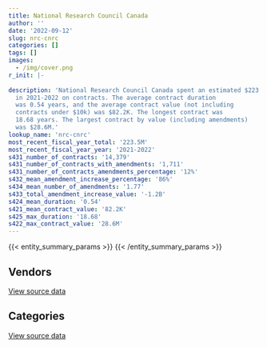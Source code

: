 ```yaml
---
title: National Research Council Canada
author: ''
date: '2022-09-12'
slug: nrc-cnrc
categories: []
tags: []
images:
  - /img/cover.png
r_init: |-
  
description: 'National Research Council Canada spent an estimated $223.5M
  in 2021-2022 on contracts. The average contract duration
  was 0.54 years, and the average contract value (not including
  contracts under $10k) was $82.2K. The longest contract was
  18.68 years. The largest contract by value (including amendments)
  was $28.6M.'
lookup_name: 'nrc-cnrc'
most_recent_fiscal_year_total: '223.5M'
most_recent_fiscal_year_year: '2021-2022'
s431_number_of_contracts: '14,379'
s431_number_of_contracts_with_amendments: '1,711'
s431_number_of_contracts_amendments_percentage: '12%'
s432_mean_amendment_increase_percentage: '86%'
s434_mean_number_of_amendments: '1.77'
s433_total_amendment_increase_value: '-1.2B'
s424_mean_duration: '0.54'
s421_mean_contract_value: '82.2K'
s425_max_duration: '18.68'
s422_max_contract_value: '28.6M'
---
```


<script src="/rmarkdown-libs/htmlwidgets/htmlwidgets.js"></script>
<link href="/rmarkdown-libs/datatables-css/datatables-crosstalk.css" rel="stylesheet" />
<script src="/rmarkdown-libs/datatables-binding/datatables.js"></script>
<script src="/rmarkdown-libs/jquery/jquery-3.6.0.min.js"></script>
<link href="/rmarkdown-libs/dt-core-bootstrap/css/dataTables.bootstrap.min.css" rel="stylesheet" />
<link href="/rmarkdown-libs/dt-core-bootstrap/css/dataTables.bootstrap.extra.css" rel="stylesheet" />
<script src="/rmarkdown-libs/dt-core-bootstrap/js/jquery.dataTables.min.js"></script>
<script src="/rmarkdown-libs/dt-core-bootstrap/js/dataTables.bootstrap.min.js"></script>
<link href="/rmarkdown-libs/crosstalk/css/crosstalk.min.css" rel="stylesheet" />
<script src="/rmarkdown-libs/crosstalk/js/crosstalk.min.js"></script>
<script src="/rmarkdown-libs/htmlwidgets/htmlwidgets.js"></script>
<link href="/rmarkdown-libs/datatables-css/datatables-crosstalk.css" rel="stylesheet" />
<script src="/rmarkdown-libs/datatables-binding/datatables.js"></script>
<script src="/rmarkdown-libs/jquery/jquery-3.6.0.min.js"></script>
<link href="/rmarkdown-libs/dt-core-bootstrap/css/dataTables.bootstrap.min.css" rel="stylesheet" />
<link href="/rmarkdown-libs/dt-core-bootstrap/css/dataTables.bootstrap.extra.css" rel="stylesheet" />
<script src="/rmarkdown-libs/dt-core-bootstrap/js/jquery.dataTables.min.js"></script>
<script src="/rmarkdown-libs/dt-core-bootstrap/js/dataTables.bootstrap.min.js"></script>
<link href="/rmarkdown-libs/crosstalk/css/crosstalk.min.css" rel="stylesheet" />
<script src="/rmarkdown-libs/crosstalk/js/crosstalk.min.js"></script>

{{< entity_summary_params >}}
{{< /entity_summary_params >}}

## Vendors

<div id="htmlwidget-1" style="width:100%;height:auto;" class="datatables html-widget"></div>
<script type="application/json" data-for="htmlwidget-1">{"x":{"style":"bootstrap","filter":"none","vertical":false,"data":[["<a href=\"/vendors/3m_canada_company/\">3M Canada Company<\/a>","<a href=\"/vendors/4083261_canada/\">4083261 Canada<\/a>","<a href=\"/vendors/ab_sciex/\">AB Sciex<\/a>","<a href=\"/vendors/abb/\">ABB<\/a>","<a href=\"/vendors/access_2_networks/\">Access 2 Networks<\/a>","<a href=\"/vendors/acklands_grainger/\">Acklands Grainger<\/a>","<a href=\"/vendors/act/\">ACT<\/a>","<a href=\"/vendors/adga_group/\">ADGA Group<\/a>","<a href=\"/vendors/adobe/\">Adobe<\/a>","<a href=\"/vendors/advanced_business_interiors/\">Advanced Business Interiors<\/a>","<a href=\"/vendors/aecom/\">AECOM<\/a>","<a href=\"/vendors/aero_feu/\">Aero Feu<\/a>","<a href=\"/vendors/agilent/\">Agilent<\/a>","<a href=\"/vendors/ainsworth/\">Ainsworth<\/a>","<a href=\"/vendors/air_liquide_canada/\">Air Liquide Canada<\/a>","<a href=\"/vendors/alcaide_webster_architects/\">Alcaide Webster Architects<\/a>","<a href=\"/vendors/alliance_energy/\">Alliance Energy<\/a>","<a href=\"/vendors/alliance_engineering_construction/\">Alliance Engineering Construction<\/a>","<a href=\"/vendors/altis_human_resources/\">Altis Human Resources<\/a>","<a href=\"/vendors/amazon/\">Amazon<\/a>","<a href=\"/vendors/ameresco_canada/\">Ameresco Canada<\/a>","<a href=\"/vendors/ansys_canada/\">Ansys Canada<\/a>","<a href=\"/vendors/applied_electonics/\">Applied Electonics<\/a>","<a href=\"/vendors/aps_aviation/\">APS Aviation<\/a>","<a href=\"/vendors/architecture_evoq/\">Architecture EVOQ<\/a>","<a href=\"/vendors/associated_engineering/\">Associated Engineering<\/a>","<a href=\"/vendors/atco/\">ATCO<\/a>","<a href=\"/vendors/atlantic_road_construction_and_paving/\">Atlantic Road Construction and Paving<\/a>","<a href=\"/vendors/av_tech/\">AV Tech<\/a>","<a href=\"/vendors/avi_spl_canada/\">AVI SPL Canada<\/a>","<a href=\"/vendors/avjet_holding/\">AVJET Holding<\/a>","<a href=\"/vendors/avmax_aviation_services/\">Avmax Aviation Services<\/a>","<a href=\"/vendors/banfield_seguin/\">Banfield Seguin<\/a>","<a href=\"/vendors/bdo_canada/\">BDO Canada<\/a>","<a href=\"/vendors/beckman_coulter_canada/\">Beckman Coulter Canada<\/a>","<a href=\"/vendors/bell_canada/\">Bell Canada<\/a>","<a href=\"/vendors/bell_textron/\">Bell Textron<\/a>","<a href=\"/vendors/biomerieux_canada/\">Biomerieux Canada<\/a>","<a href=\"/vendors/black_mcdonald/\">Black McDonald<\/a>","<a href=\"/vendors/bluewave_energy/\">Bluewave Energy<\/a>","<a href=\"/vendors/blumetric_environmental/\">Blumetric Environmental<\/a>","<a href=\"/vendors/bmt_fleet_technology/\">BMT Fleet Technology<\/a>","<a href=\"/vendors/bouthillette_parizeau/\">Bouthillette Parizeau<\/a>","<a href=\"/vendors/brawn_construction/\">Brawn Construction<\/a>","<a href=\"/vendors/bruker/\">Bruker<\/a>","<a href=\"/vendors/buttcon/\">Buttcon<\/a>","<a href=\"/vendors/c_core/\">C Core<\/a>","<a href=\"/vendors/cache_computer_consulting/\">Cache Computer Consulting<\/a>","<a href=\"/vendors/calian/\">Calian<\/a>","<a href=\"/vendors/campbell_scientific_canada/\">Campbell Scientific Canada<\/a>","<a href=\"/vendors/canadian_corps_of_commissionaires/\">Canadian Corps of Commissionaires<\/a>","<a href=\"/vendors/canadian_standards_association/\">Canadian Standards Association<\/a>","<a href=\"/vendors/canon/\">Canon<\/a>","<a href=\"/vendors/cansel_survey_equipment/\">Cansel Survey Equipment<\/a>","<a href=\"/vendors/careworx/\">CareWorx<\/a>","<a href=\"/vendors/carleton_electric/\">Carleton Electric<\/a>","<a href=\"/vendors/carleton_university/\">Carleton University<\/a>","<a href=\"/vendors/carmichael_engineering/\">Carmichael Engineering<\/a>","<a href=\"/vendors/cbcl/\">CBCL<\/a>","<a href=\"/vendors/cdw_canada/\">CDW Canada<\/a>","<a href=\"/vendors/cima/\">CIMA<\/a>","<a href=\"/vendors/cision_canada/\">Cision Canada<\/a>","<a href=\"/vendors/cistel_technology/\">Cistel Technology<\/a>","<a href=\"/vendors/closereach/\">CloseReach<\/a>","<a href=\"/vendors/compagnie_amplexor_canada/\">Compagnie Amplexor Canada<\/a>","<a href=\"/vendors/compucom_canada/\">Compucom Canada<\/a>","<a href=\"/vendors/concept_controls/\">Concept Controls<\/a>","<a href=\"/vendors/construction_jessiko/\">Construction Jessiko<\/a>","<a href=\"/vendors/contract_community/\">Contract Community<\/a>","<a href=\"/vendors/convergint_technologies/\">Convergint Technologies<\/a>","<a href=\"/vendors/cummins_canada/\">Cummins Canada<\/a>","<a href=\"/vendors/d_f_s/\">D F S<\/a>","<a href=\"/vendors/d_mark_biosciences/\">D Mark Biosciences<\/a>","<a href=\"/vendors/dalhousie_university/\">Dalhousie University<\/a>","<a href=\"/vendors/decisive_group/\">Decisive Group<\/a>","<a href=\"/vendors/defran/\">Defran<\/a>","<a href=\"/vendors/delco_automation/\">Delco Automation<\/a>","<a href=\"/vendors/dell_computer/\">Dell Computer<\/a>","<a href=\"/vendors/deloitte/\">Deloitte<\/a>","<a href=\"/vendors/diamond_and_schmitt_architects/\">Diamond and Schmitt Architects<\/a>","<a href=\"/vendors/domus_building_cleaning/\">Domus Building Cleaning<\/a>","<a href=\"/vendors/dst_consulting_engineers/\">DST Consulting Engineers<\/a>","<a href=\"/vendors/dymech_engineering/\">Dymech Engineering<\/a>","<a href=\"/vendors/dynabook_canada/\">Dynabook Canada<\/a>","<a href=\"/vendors/dynamic_personnel_consultants/\">Dynamic Personnel Consultants<\/a>","<a href=\"/vendors/ebsco_canada/\">EBSCO Canada<\/a>","<a href=\"/vendors/eclipsys_solutions/\">Eclipsys Solutions<\/a>","<a href=\"/vendors/ecole_de_langues_abce/\">Ecole De Langues Abce<\/a>","<a href=\"/vendors/elsevier/\">Elsevier<\/a>","<a href=\"/vendors/empowered_networks/\">Empowered Networks<\/a>","<a href=\"/vendors/englobe/\">Englobe<\/a>","<a href=\"/vendors/ernst_young/\">Ernst Young<\/a>","<a href=\"/vendors/esbe_scientific_industries/\">ESBE Scientific Industries<\/a>","<a href=\"/vendors/esri/\">ESRI<\/a>","<a href=\"/vendors/excavation_loiselle/\">Excavation Loiselle<\/a>","<a href=\"/vendors/excel_human_resources/\">Excel Human Resources<\/a>","<a href=\"/vendors/exp_services/\">EXP Services<\/a>","<a href=\"/vendors/fast_forward_french/\">Fast Forward French<\/a>","<a href=\"/vendors/fca_canada/\">FCA Canada<\/a>","<a href=\"/vendors/felix_technology/\">Felix Technology<\/a>","<a href=\"/vendors/ford_motor_company/\">Ford Motor Company<\/a>","<a href=\"/vendors/galenvs_sciences/\">Galenvs Sciences<\/a>","<a href=\"/vendors/gamble_technologies/\">Gamble Technologies<\/a>","<a href=\"/vendors/gap_wireless/\">Gap Wireless<\/a>","<a href=\"/vendors/gartner/\">Gartner<\/a>","<a href=\"/vendors/gdi_services/\">GDI Services<\/a>","<a href=\"/vendors/gemma_property_services/\">Gemma Property Services<\/a>","<a href=\"/vendors/gemtec/\">Gemtec<\/a>","<a href=\"/vendors/general_electric_canada/\">General Electric Canada<\/a>","<a href=\"/vendors/general_motors/\">General Motors<\/a>","<a href=\"/vendors/genesis_integration/\">Genesis Integration<\/a>","<a href=\"/vendors/genome_quebec/\">Genome Quebec<\/a>","<a href=\"/vendors/getinge_canada/\">Getinge Canada<\/a>","<a href=\"/vendors/gfl_environmental/\">GFL Environmental<\/a>","<a href=\"/vendors/global_life_sciences_solutions/\">Global Life Sciences Solutions<\/a>","<a href=\"/vendors/global_total_office/\">Global Total Office<\/a>","<a href=\"/vendors/global_upholstery/\">Global Upholstery<\/a>","<a href=\"/vendors/golder_associates/\">Golder Associates<\/a>","<a href=\"/vendors/goss_gilroy/\">Goss Gilroy<\/a>","<a href=\"/vendors/grand_toy/\">Grand Toy<\/a>","<a href=\"/vendors/harnois_energies/\">Harnois Energies<\/a>","<a href=\"/vendors/haworth/\">Haworth<\/a>","<a href=\"/vendors/helitrades/\">Helitrades<\/a>","<a href=\"/vendors/hewlett_packard/\">Hewlett Packard<\/a>","<a href=\"/vendors/highlands_fuel_delivery/\">Highlands Fuel Delivery<\/a>","<a href=\"/vendors/hitachi_data_systems/\">Hitachi Data Systems<\/a>","<a href=\"/vendors/honeywell/\">Honeywell<\/a>","<a href=\"/vendors/horizant/\">Horizant<\/a>","<a href=\"/vendors/hoskin_scientific/\">Hoskin Scientific<\/a>","<a href=\"/vendors/houle_electric/\">Houle Electric<\/a>","<a href=\"/vendors/hypertec/\">Hypertec<\/a>","<a href=\"/vendors/ibi_group_architects_canada/\">IBI Group Architects Canada<\/a>","<a href=\"/vendors/ibiska_telecom/\">Ibiska Telecom<\/a>","<a href=\"/vendors/ibm_canada/\">IBM Canada<\/a>","<a href=\"/vendors/illumina_canada/\">Illumina Canada<\/a>","<a href=\"/vendors/imp_group/\">IMP Group<\/a>","<a href=\"/vendors/imperial_cleaners/\">Imperial Cleaners<\/a>","<a href=\"/vendors/info_tech_research_group/\">Info Tech Research Group<\/a>","<a href=\"/vendors/insa/\">INSA<\/a>","<a href=\"/vendors/integra_networks/\">Integra Networks<\/a>","<a href=\"/vendors/integrated_distribution_systems/\">Integrated Distribution Systems<\/a>","<a href=\"/vendors/ipss/\">IPSS<\/a>","<a href=\"/vendors/itex/\">ITEX<\/a>","<a href=\"/vendors/j_l_richards_associates/\">J L Richards Associates<\/a>","<a href=\"/vendors/j_p_gravel_construction/\">J P Gravel Construction<\/a>","<a href=\"/vendors/j_w_lindsay_enterprises/\">J W Lindsay Enterprises<\/a>","<a href=\"/vendors/jht_defense/\">JHT Defense<\/a>","<a href=\"/vendors/john_wiley_sons/\">John Wiley Sons<\/a>","<a href=\"/vendors/jp2g_consultants/\">JP2G Consultants<\/a>","<a href=\"/vendors/jsk_naval_support/\">Jsk Naval Support<\/a>","<a href=\"/vendors/keysight_technologies_canada/\">Keysight Technologies Canada<\/a>","<a href=\"/vendors/kf_aerospace/\">KF Aerospace<\/a>","<a href=\"/vendors/kone/\">KONE<\/a>","<a href=\"/vendors/kpmg/\">KPMG<\/a>","<a href=\"/vendors/kwc_architects/\">Kwc Architects<\/a>","<a href=\"/vendors/l3harris/\">L3Harris<\/a>","<a href=\"/vendors/lengkeek_vessel_engineering/\">Lengkeek Vessel Engineering<\/a>","<a href=\"/vendors/les_entreprises_fervel/\">Les Entreprises Fervel<\/a>","<a href=\"/vendors/les_traductions_tessier/\">Les Traductions Tessier<\/a>","<a href=\"/vendors/levitt_safety/\">Levitt Safety<\/a>","<a href=\"/vendors/life_technologies/\">Life Technologies<\/a>","<a href=\"/vendors/like_10/\">Like 10<\/a>","<a href=\"/vendors/lionbridge/\">Lionbridge<\/a>","<a href=\"/vendors/lumina_it/\">Lumina IT<\/a>","<a href=\"/vendors/m_sullivan_son/\">M Sullivan Son<\/a>","<a href=\"/vendors/macdonald_dettwiler_and_associates/\">MacDonald Dettwiler and Associates<\/a>","<a href=\"/vendors/macewen_petroleum/\">MacEwen Petroleum<\/a>","<a href=\"/vendors/manpower_services_canada/\">Manpower Services Canada<\/a>","<a href=\"/vendors/maplesoft_consulting/\">Maplesoft Consulting<\/a>","<a href=\"/vendors/maritime_fuels/\">Maritime Fuels<\/a>","<a href=\"/vendors/maxsys_staffing_and_consulting/\">Maxsys Staffing and Consulting<\/a>","<a href=\"/vendors/megalexis_communications/\">Megalexis Communications<\/a>","<a href=\"/vendors/microsoft_canada/\">Microsoft Canada<\/a>","<a href=\"/vendors/millbrook_tactical/\">Millbrook Tactical<\/a>","<a href=\"/vendors/mindwire_systems/\">Mindwire Systems<\/a>","<a href=\"/vendors/mishkumi_technologies/\">Mishkumi Technologies<\/a>","<a href=\"/vendors/mnp/\">MNP<\/a>","<a href=\"/vendors/morrison_hershfield/\">Morrison Hershfield<\/a>","<a href=\"/vendors/mts_allstream/\">MTS Allstream<\/a>","<a href=\"/vendors/national_arts_centre/\">National Arts Centre<\/a>","<a href=\"/vendors/nattiq/\">NATTIQ<\/a>","<a href=\"/vendors/nimble_information_strategies/\">Nimble Information Strategies<\/a>","<a href=\"/vendors/nisha_techonologies/\">Nisha Techonologies<\/a>","<a href=\"/vendors/nissan_canada/\">Nissan Canada<\/a>","<a href=\"/vendors/norr/\">NORR<\/a>","<a href=\"/vendors/northern_micro/\">Northern Micro<\/a>","<a href=\"/vendors/nova_networks/\">Nova Networks<\/a>","<a href=\"/vendors/onx_enterprise_solutions/\">OnX Enterprise Solutions<\/a>","<a href=\"/vendors/opentext/\">OpenText<\/a>","<a href=\"/vendors/opsis/\">OPSIS<\/a>","<a href=\"/vendors/oracle_canada/\">Oracle Canada<\/a>","<a href=\"/vendors/orangutech/\">Orangutech<\/a>","<a href=\"/vendors/otis_elevator/\">Otis Elevator<\/a>","<a href=\"/vendors/ottawa_greenbelt_construction/\">Ottawa Greenbelt Construction<\/a>","<a href=\"/vendors/pal_aerospace/\">PAL Aerospace<\/a>","<a href=\"/vendors/paladin_group/\">Paladin Group<\/a>","<a href=\"/vendors/parsons_canada/\">Parsons Canada<\/a>","<a href=\"/vendors/pattison_sign_group/\">Pattison Sign Group<\/a>","<a href=\"/vendors/peters_construction/\">Peters Construction<\/a>","<a href=\"/vendors/phaselock_systems_international/\">Phaselock Systems International<\/a>","<a href=\"/vendors/pmg_technologies/\">PMG Technologies<\/a>","<a href=\"/vendors/pomerleau/\">Pomerleau<\/a>","<a href=\"/vendors/pra/\">PRA<\/a>","<a href=\"/vendors/pricewaterhouse_coopers/\">Pricewaterhouse Coopers<\/a>","<a href=\"/vendors/primex_project_management/\">PRIMEX Project Management<\/a>","<a href=\"/vendors/prologic_systems/\">Prologic Systems<\/a>","<a href=\"/vendors/promaxis/\">Promaxis<\/a>","<a href=\"/vendors/proquest/\">ProQuest<\/a>","<a href=\"/vendors/protak_consulting_group/\">Protak Consulting Group<\/a>","<a href=\"/vendors/purespirit_solutions/\">PureSpirIT Solutions<\/a>","<a href=\"/vendors/pylon_electronics/\">Pylon Electronics<\/a>","<a href=\"/vendors/qiagen/\">QIAGEN<\/a>","<a href=\"/vendors/qmr/\">QMR<\/a>","<a href=\"/vendors/quantum_management_services/\">Quantum Management Services<\/a>","<a href=\"/vendors/queen_s_university/\">Queen’s University<\/a>","<a href=\"/vendors/quintet_consulting/\">Quintet Consulting<\/a>","<a href=\"/vendors/r_w_tomlinson/\">R W Tomlinson<\/a>","<a href=\"/vendors/radiation_solutions/\">Radiation Solutions<\/a>","<a href=\"/vendors/randstad/\">Randstad<\/a>","<a href=\"/vendors/raymond_chabot_grant_thornton/\">Raymond Chabot Grant Thornton<\/a>","<a href=\"/vendors/republic_architecture/\">Republic Architecture<\/a>","<a href=\"/vendors/ricoh/\">Ricoh<\/a>","<a href=\"/vendors/roche_diagnostics/\">Roche Diagnostics<\/a>","<a href=\"/vendors/rogers/\">Rogers<\/a>","<a href=\"/vendors/russel_metals/\">Russel Metals<\/a>","<a href=\"/vendors/rycom/\">Rycom<\/a>","<a href=\"/vendors/samson_associes/\">Samson Associes<\/a>","<a href=\"/vendors/sap/\">SAP<\/a>","<a href=\"/vendors/sas_institute/\">SAS Institute<\/a>","<a href=\"/vendors/sharp_electronics/\">Sharp Electronics<\/a>","<a href=\"/vendors/shell_canada_products/\">Shell Canada Products<\/a>","<a href=\"/vendors/shi_canada/\">SHI Canada<\/a>","<a href=\"/vendors/si_systems/\">SI Systems<\/a>","<a href=\"/vendors/siemens/\">Siemens<\/a>","<a href=\"/vendors/sierra_systems_group/\">Sierra Systems Group<\/a>","<a href=\"/vendors/simex_defence/\">Simex Defence<\/a>","<a href=\"/vendors/snc_lavalin/\">SNC Lavalin<\/a>","<a href=\"/vendors/softchoice/\">Softchoice<\/a>","<a href=\"/vendors/solotech/\">Solotech<\/a>","<a href=\"/vendors/soludoc/\">Soludoc<\/a>","<a href=\"/vendors/southwest_research_institute/\">Southwest Research Institute<\/a>","<a href=\"/vendors/springer_verlag/\">Springer Verlag<\/a>","<a href=\"/vendors/st_joseph_print_group/\">St Joseph Print Group<\/a>","<a href=\"/vendors/stantec/\">Stantec<\/a>","<a href=\"/vendors/steris_canada/\">STERIS Canada<\/a>","<a href=\"/vendors/stiff_sentences/\">Stiff Sentences<\/a>","<a href=\"/vendors/stoneworks_technologies/\">Stoneworks Technologies<\/a>","<a href=\"/vendors/stratos/\">Stratos<\/a>","<a href=\"/vendors/systems_for_research/\">Systems for Research<\/a>","<a href=\"/vendors/systemscope/\">Systemscope<\/a>","<a href=\"/vendors/tecsis/\">Tecsis<\/a>","<a href=\"/vendors/teknion/\">Teknion<\/a>","<a href=\"/vendors/teksystems_canada/\">Teksystems Canada<\/a>","<a href=\"/vendors/telecom_computer_services/\">Telecom Computer Services<\/a>","<a href=\"/vendors/telus_canada/\">Telus Canada<\/a>","<a href=\"/vendors/teramach_technologies/\">Teramach Technologies<\/a>","<a href=\"/vendors/testforce_systems/\">Testforce Systems<\/a>","<a href=\"/vendors/tetra_tech/\">Tetra Tech<\/a>","<a href=\"/vendors/thales/\">Thales<\/a>","<a href=\"/vendors/the_aim_group/\">The AIM Group<\/a>","<a href=\"/vendors/the_mathworks/\">The Mathworks<\/a>","<a href=\"/vendors/the_right_door_consulting/\">The Right Door Consulting<\/a>","<a href=\"/vendors/the_vcan_group/\">The VCAN Group<\/a>","<a href=\"/vendors/thermo_fisher_scientific/\">Thermo Fisher Scientific<\/a>","<a href=\"/vendors/thyssenkrupp_elevator/\">Thyssenkrupp Elevator<\/a>","<a href=\"/vendors/tiree/\">Tiree<\/a>","<a href=\"/vendors/toromont/\">Toromont<\/a>","<a href=\"/vendors/toyota/\">Toyota<\/a>","<a href=\"/vendors/trm_technologies/\">TRM Technologies<\/a>","<a href=\"/vendors/troy_life_fire_safety/\">Troy Life Fire Safety<\/a>","<a href=\"/vendors/tulmar_safety_systems/\">Tulmar Safety Systems<\/a>","<a href=\"/vendors/turtle_island_staffing/\">Turtle Island Staffing<\/a>","<a href=\"/vendors/tyco_integrated_fire_security/\">Tyco Integrated Fire Security<\/a>","<a href=\"/vendors/ubiqus_canada/\">Ubiqus Canada<\/a>","<a href=\"/vendors/unisource/\">Unisource<\/a>","<a href=\"/vendors/universite_laval/\">Universite Laval<\/a>","<a href=\"/vendors/university_of_alberta/\">University of Alberta<\/a>","<a href=\"/vendors/university_of_british_columbia/\">University of British Columbia<\/a>","<a href=\"/vendors/university_of_calgary/\">University of Calgary<\/a>","<a href=\"/vendors/university_of_guelph/\">University of Guelph<\/a>","<a href=\"/vendors/university_of_new_brunswick/\">University of New Brunswick<\/a>","<a href=\"/vendors/university_of_ottawa/\">University of Ottawa<\/a>","<a href=\"/vendors/university_of_saskatchewan/\">University of Saskatchewan<\/a>","<a href=\"/vendors/university_of_toronto/\">University of Toronto<\/a>","<a href=\"/vendors/university_of_waterloo/\">University of Waterloo<\/a>","<a href=\"/vendors/university_of_western_ontario/\">University of Western Ontario<\/a>","<a href=\"/vendors/valcom_consulting/\">Valcom Consulting<\/a>","<a href=\"/vendors/vanrx_pharmasystems/\">Vanrx Pharmasystems<\/a>","<a href=\"/vendors/vci_controls/\">VCI Controls<\/a>","<a href=\"/vendors/vwr_international/\">VWR International<\/a>","<a href=\"/vendors/waste_connections_of_canada/\">Waste Connections of Canada<\/a>","<a href=\"/vendors/waters/\">Waters<\/a>","<a href=\"/vendors/wesco_distribution_canada/\">WESCO Distribution Canada<\/a>","<a href=\"/vendors/westbury_national_show_systems/\">Westbury National Show Systems<\/a>","<a href=\"/vendors/wintersteiger/\">WINTERSTEIGER<\/a>","<a href=\"/vendors/wolters_kluwer/\">Wolters Kluwer<\/a>","<a href=\"/vendors/wood_canada/\">Wood Canada<\/a>","<a href=\"/vendors/wsp/\">WSP<\/a>","<a href=\"/vendors/xerox/\">Xerox<\/a>","<a href=\"/vendors/zernam_enterprise/\">Zernam Enterprise<\/a>"],[1380289.36,38639.78,49439.87,null,null,null,261152.92,null,8807.38,403078,89752.71,null,934911.23,411752.55,730749.2,74342.71,0,983253.28,45512.49,null,2750195.88,365609.3,27416.41,28368.61,97745,null,11757919.3,null,2994468.48,77520.14,667092.75,null,9470.63,44183,466475.52,126920.01,59427.94,null,2452672.2,null,21810.13,11865,null,null,98506.33,966700.11,null,79441.45,276753.61,93248.89,3508056.16,1150365.27,null,3653.28,1124563.45,1389272.01,35000,94174.19,null,null,146768.9,80562.92,1088000.11,60565.78,0,null,54285.78,null,null,261421.65,4165.44,null,88591.07,null,null,183288.26,20828.16,245062.97,914898.41,167734.38,1839448.67,56833.35,56500,null,55901.01,208982.67,null,null,734456.74,null,null,184870.18,null,32234.13,2615632.79,1721487.55,null,20763.73,null,94727,97380.36,null,45395.5,25340.04,323441.85,null,1597494.21,21809,391233.5,47706.57,null,37036.93,null,null,null,null,null,28456.56,null,23948.09,null,12702.8,287565.55,1073201.52,34500,813762.22,1326392.12,61593.12,578842.63,null,13751.01,22600,null,5953.39,1427823.62,null,95314.57,119575,23072.44,null,193057.76,23735.31,31504.4,null,377609.79,76753.24,null,289360.47,0,13208.93,87654.05,824188.21,8841.73,310848.21,0,402725.45,null,138558.24,99921.82,13228.68,487124.74,503046.78,0,null,4513337.07,920460.5,392528.42,0,3898.75,null,null,61790.54,231625.26,null,874774.03,27095.54,null,135612.6,259138.19,11003.25,null,null,233120.58,null,null,2263909.93,37421.39,null,18527.22,1638833.7,55175.04,328700.86,9443.52,1048531.56,null,224621.98,null,null,18126.57,564868.53,91748.68,null,null,1067731.81,null,null,47695.82,140860.09,null,22158.23,null,14038.17,65218.44,298616.21,13085.4,null,null,73450,873.94,null,null,98757.47,21221.65,null,51431.95,313548.46,null,1200300.12,908.16,1018753.25,null,251.3,null,581050.48,345173.53,43957,486111.38,168668.86,null,40894.75,null,4240478.84,12587.08,902130.4,126299.15,null,15685.68,43957,null,14452.24,24860,56711.34,3321276.46,null,143297.42,108586.57,78996.04,null,61149.85,88414.23,296211.83,39037.64,11526,1517414.1,20539.28,10292.79,25651,null,null,null,40826.9,19337.89,28107.52,24995.6,null,186516.39,467955.38,42922.09,null,null,128626.21,311243.56,null,25742.57,null,null,12526.77,null,null,587536.18,null,158534.63,null,63627.46,22476.56,null,null,333457.26,192974.86,127486.63],[null,null,246145.1,275716.45,null,45896.39,207256.45,null,null,590435.52,null,null,790814.7,658001.81,500906.25,34169.74,0,918848.04,305200.17,null,2757730.66,560770.57,null,134502.25,98310,null,12720236.96,66192.83,2145666.63,82229.31,31358.04,70875.24,null,12204,90437.93,78704.5,48672.5,null,1338889.82,null,60299.06,null,268539.16,null,116426.13,969348.6,null,29749.03,134922.76,30090.66,3733526.76,1020752.44,null,null,1216737.71,901132.8,883156.61,51855.76,95824,33820.9,36889.25,843.24,1673830.63,222455.1,0,null,63195.93,null,null,null,18229.81,null,null,51730.89,15839.3,null,15038.04,48827.89,503490.66,39550,1911621.7,77542.2,null,null,77319.76,327096.62,6316.04,55282.09,2175990.17,null,null,185376.67,61098.8,33071.15,922637.6,2564583.58,45831.64,37961.43,60000.74,528184.74,210234.24,22765.06,103843.61,17428.64,545804.08,null,1560465.7,null,495331.65,null,6134.19,19557.25,null,null,null,null,null,null,94879.9,null,908286.33,1680.44,29935.31,6209166.3,44965,870757.64,897127.68,null,425700.28,50225.96,null,null,null,238064.54,1147514.59,null,95575.71,10428.29,8884.68,64700.55,47473.22,181072.94,14900.52,null,361108.4,48185,null,2025135.73,3194.06,10444.86,395287.49,3019509.15,34873.29,98511.88,48649.65,17401.25,null,138937.85,102873.63,27189.72,137915.68,577041.38,10031.55,null,null,1053251.07,22488.36,null,10638.1,null,null,63583.43,261971.89,null,442511.14,242410.23,24860,104246.8,786829.43,null,3736.62,null,692927.15,334577.18,null,659117.23,36711.87,518854.1,27915.83,1522766.88,52307.46,171506.48,9574.32,null,21402.2,76627.04,21910.7,null,null,860623.66,545370.2,null,36044.47,12559.26,52059.53,10735.17,10453.14,483939.27,25764,392624.77,10085.25,null,24973,129955.29,42521.55,null,1200273.6,35676.93,null,null,null,99028.04,36382.5,20843.75,null,371589.65,194723.52,1201709.98,9241.83,2422036.96,22619.44,15078.07,null,450395.47,234947.3,21447.4,491672.08,222658.45,null,41006.79,166617.34,5285821.54,null,1523006.14,132335.96,null,null,28193.5,null,171489.28,24860,80546.3,3772814.88,16207.59,20875.87,84005.73,996562.34,null,74453.79,62714.19,356011.12,148583.04,null,1126983.52,20622.78,null,185536.6,null,null,null,null,45264.36,23047.73,24995.6,214273.88,417573.53,943571.64,358862.77,25000,10839.07,192004.86,1076620.99,62328.45,245700.04,594222.08,83983.67,null,null,6753.55,421493.35,null,284382.63,25305.79,21465.64,null,null,87492.26,163718.49,401168.28,88983.95],[null,null,45191.41,24988.95,null,null,15147.79,39550,null,109067.94,0,20124.94,986744.74,724626.85,540862.18,0,0,null,320309.8,5556.66,2783790.78,362106.6,null,null,null,25935,11482866.29,481020.57,1384782.12,11214.63,null,24219.63,null,199938.51,320710.55,39292.01,null,null,1256960.37,null,46633.69,14690,305679.07,145009.51,449949.62,966700.11,null,21616.63,55798.88,null,4181506.27,603529.77,12181.4,null,null,923914.24,949005.43,77524.37,38985,12461.29,null,9326.76,1841210.46,520791.38,0,null,null,478614.91,59797.34,17104.2,28708.33,null,0,293618.72,null,222653.43,null,16178.14,1425909.3,49720,1917069.6,108580.47,null,null,null,10308.87,147374.22,39997.32,36547.96,null,0,229201.63,null,62532.23,null,2041163.56,59958.96,59045.96,171981.48,681784.6,40328.57,null,42561.42,21339.56,339114.63,32221.55,1565229.75,32463.77,61611.57,null,8364.81,null,null,772.84,3229307.84,16890.84,null,96926.26,126532.3,null,435485.16,17115.59,null,null,31116.99,593501.56,757827.5,null,356408.45,22025.15,118869.89,null,104638.95,97486.99,626858.44,82851.12,95314.57,68704,2558.44,null,null,119767.31,6761.58,22487,79844.26,null,null,744202.76,50108.04,21855.52,96254.08,246381.02,8841.73,39079.82,109661.11,6696.83,89964.5,135985.32,0,25223.24,572679.47,950303.7,17392.57,null,null,1351194.11,16950,null,10601.38,null,188738.64,133617.89,570572.99,25227.46,375026.25,null,32544,792776.77,536929.7,null,1352.52,34160.57,214282.79,25302.96,null,1213633.63,99689.64,135843.27,23920.47,1323963.4,56601.98,97563.31,9548.16,null,null,17214.04,null,null,null,642914.6,7717.41,4241278.19,106066.36,44375.1,null,null,null,477179.49,151694.25,575036.84,10325.59,null,7106.18,null,78655.97,null,457508.55,null,0,56679.15,22125,98757.47,null,null,null,611712.52,966330.63,786088.1,null,837888.33,null,15468.57,null,968125.24,263132.99,null,79969.2,299109.56,null,40894.75,16124.03,4899109.67,null,1187055.27,1198586.72,59107.69,10186.5,214882.02,null,null,24860,11235.65,2933205.09,null,12174.46,90042.47,704077.54,null,92753.31,111389.77,569383.31,78894.16,null,6281992.4,18617.18,null,226199.1,69823.18,54352.24,null,null,11290.29,21978.62,56360.38,2320.45,439772.73,747437.32,204565.3,44660.71,95785.93,244528.57,1255468.51,72061.55,216473.21,732569.19,101316.33,null,1590599.22,70429.85,371647.45,null,251766.84,null,null,null,null,31967.95,244907.73,254027.93,null],[null,null,223872.64,null,17936.1,null,304452.6,343138.59,28697.2,38611.69,0,null,859599.62,608868.3,649747,0,null,null,696372.13,106894.43,2750195.88,612962.86,null,null,null,null,10601765.14,52916.1,1164769.32,null,40002,null,null,244317.78,1059445.92,1480720.16,null,138552.53,760604.12,11300,78529.36,null,316426.01,null,233520.93,966700.11,24978,5411.43,18469.03,null,4554007.79,284830.47,null,null,null,null,979690.28,106083.94,null,49952.99,0,null,1991815.78,505322.42,null,665003.19,12505.08,null,null,75402.33,5925.03,46469.71,17735.17,41330.01,6135.34,52381.35,23403.37,144282.21,1209112.79,23447.5,1816642.06,86374.57,null,104836.46,null,null,null,null,2375429.79,69833.64,12610.8,550912.34,null,48576.29,null,2357758.91,0,49981.97,null,135997.92,38151.06,null,37557.4,32047.89,887914.6,22740.97,1666154.24,27967.5,null,76073.86,null,15551.52,28873.99,27842.84,14032179.77,43328.66,10405.27,117408.18,294179.64,null,671849,null,47014.5,16319.06,11077.47,588634.69,540189.94,122449.81,242318.94,null,73273.03,null,136893.25,37872.95,391763.72,135608.33,101513.58,null,9146.44,null,null,29628.08,null,41490.42,149452.09,null,14711.22,null,0,null,238605.36,53322.69,8841.73,71013.24,502194.6,41661.05,11585.82,182602.26,null,27469.38,261441.49,1059475.12,6693.36,31583.5,null,2382576.93,15820,null,10619.74,33657.53,233368.12,153059.83,1490494.06,378411.98,698823.68,null,20451.52,70424.55,92936.23,null,null,40729.91,267218.75,151817.76,29728.04,1455259.48,10594.93,396109.24,24398.9,1168872.06,58194.21,171541.11,9266.79,null,null,6701.65,null,13361.53,10943.1,1336644.21,37473.24,null,27405.32,null,null,null,null,210345.2,27184.75,2838659.22,null,10808.99,129100.63,null,115291.64,87627.65,null,null,0,178767.65,null,113153.77,null,17940,23345,611712.52,588294,1099945.86,null,651677.16,null,40444.01,10860.91,813127.68,318373.17,null,141895.79,186677.33,31502.37,40894.75,12910.85,1595352.03,null,909916.81,1720805.58,31292.31,17061.94,161342.17,2783085.25,null,34917,166879.27,2833416.95,null,null,232289.05,780387.7,44840.25,964065.76,57164.47,336388.54,79796.17,null,3136224.3,97652.25,null,125768.99,null,286117.28,11427.54,null,null,68525,95762.96,null,492586.07,679688.75,251589.75,32589.29,19992,170900,1045205.37,null,301862.55,353145.98,92243.32,null,2024993.83,null,1813828.13,3971.03,481069.43,17256.17,null,null,25538,null,149396.5,195137.58,null]],"container":"<table class=\"table table-striped table-hover row-border order-column display\">\n  <thead>\n    <tr>\n      <th>Vendor<\/th>\n      <th>2018-2019<\/th>\n      <th>2019-2020<\/th>\n      <th>2020-2021<\/th>\n      <th>2021-2022<\/th>\n    <\/tr>\n  <\/thead>\n<\/table>","options":{"order":[[4,"desc"]],"pageLength":10,"autoWidth":true,"columnDefs":[{"targets":1,"render":"function(data, type, row, meta) {\n    return type !== 'display' ? data : DTWidget.formatCurrency(data, \"$\", 2, 3, \",\", \".\", true, null);\n  }"},{"targets":2,"render":"function(data, type, row, meta) {\n    return type !== 'display' ? data : DTWidget.formatCurrency(data, \"$\", 2, 3, \",\", \".\", true, null);\n  }"},{"targets":3,"render":"function(data, type, row, meta) {\n    return type !== 'display' ? data : DTWidget.formatCurrency(data, \"$\", 2, 3, \",\", \".\", true, null);\n  }"},{"targets":4,"render":"function(data, type, row, meta) {\n    return type !== 'display' ? data : DTWidget.formatCurrency(data, \"$\", 2, 3, \",\", \".\", true, null);\n  }"},{"width":"16%","targets":[1,2,3,4]},{"className":"dt-right","targets":[1,2,3,4]}],"orderClasses":false}},"evals":["options.columnDefs.0.render","options.columnDefs.1.render","options.columnDefs.2.render","options.columnDefs.3.render"],"jsHooks":[]}</script>
<p class="text-right">
<a href="https://github.com/GoC-Spending/contracts-data/tree/main/data/out/departments/nrc-cnrc/summary_by_fiscal_year_by_vendor.csv" class="source-data-link btn btn-link">View source data</a>
</p>

## Categories

<div id="htmlwidget-2" style="width:100%;height:auto;" class="datatables html-widget"></div>
<script type="application/json" data-for="htmlwidget-2">{"x":{"style":"bootstrap","filter":"none","vertical":false,"data":[["<a href=\"/categories/facilities_and_construction/\">Facilities and construction<\/a>","<a href=\"/categories/office_management/\">Office management<\/a>","<a href=\"/categories/professional_services/\">Professional services<\/a>","<a href=\"/categories/information_technology/\">Information technology<\/a>","<a href=\"/categories/medical/\">Medical<\/a>","<a href=\"/categories/transportation_and_logistics/\">Transportation and logistics<\/a>","<a href=\"/categories/industrial_products_and_services/\">Industrial products and services<\/a>","<a href=\"/categories/travel/\">Travel<\/a>","<a href=\"/categories/security_and_protection/\">Security and protection<\/a>","<a href=\"/categories/human_capital/\">Human capital<\/a>"],[71252115.65,11365745.68,20134326.62,25894538.44,160791.35,3331076.1,38190014.1,null,3493818.16,1433217.46],[57240963.66,17761665.86,23174176.63,36016220.26,449174.57,5380295.87,36217831.89,33900,3788201.21,1909352.53],[57468766.37,10765808.29,29597266.78,25171175.17,360712.72,1728926.02,50884742.63,null,4242509.44,1511896.12],[56569776.92,11935794.59,30493776.02,35402648.51,2359487.55,1351546.9,79399992.06,30577.8,4707748.29,1208274.29]],"container":"<table class=\"table table-striped table-hover row-border order-column display\">\n  <thead>\n    <tr>\n      <th>Category<\/th>\n      <th>2018-2019<\/th>\n      <th>2019-2020<\/th>\n      <th>2020-2021<\/th>\n      <th>2021-2022<\/th>\n    <\/tr>\n  <\/thead>\n<\/table>","options":{"order":[[4,"desc"]],"dom":"t","pageLength":30,"autoWidth":true,"columnDefs":[{"targets":1,"render":"function(data, type, row, meta) {\n    return type !== 'display' ? data : DTWidget.formatCurrency(data, \"$\", 2, 3, \",\", \".\", true, null);\n  }"},{"targets":2,"render":"function(data, type, row, meta) {\n    return type !== 'display' ? data : DTWidget.formatCurrency(data, \"$\", 2, 3, \",\", \".\", true, null);\n  }"},{"targets":3,"render":"function(data, type, row, meta) {\n    return type !== 'display' ? data : DTWidget.formatCurrency(data, \"$\", 2, 3, \",\", \".\", true, null);\n  }"},{"targets":4,"render":"function(data, type, row, meta) {\n    return type !== 'display' ? data : DTWidget.formatCurrency(data, \"$\", 2, 3, \",\", \".\", true, null);\n  }"},{"width":"16%","targets":[1,2,3,4]},{"className":"dt-right","targets":[1,2,3,4]}],"orderClasses":false,"lengthMenu":[10,25,30,50,100]}},"evals":["options.columnDefs.0.render","options.columnDefs.1.render","options.columnDefs.2.render","options.columnDefs.3.render"],"jsHooks":[]}</script>
<p class="text-right">
<a href="https://github.com/GoC-Spending/contracts-data/tree/main/data/out/departments/nrc-cnrc/summary_by_fiscal_year_by_category.csv" class="source-data-link btn btn-link">View source data</a>
</p>
